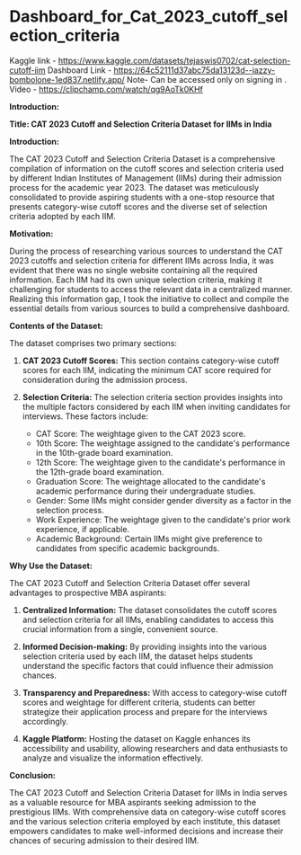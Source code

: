 # Dashboard_for_Cat_2023_cutoff_selection_criteria
Kaggle link - https://www.kaggle.com/datasets/tejaswis0702/cat-selection-cutoff-iim
Dashboard Link - https://64c52111d37abc75da13123d--jazzy-bombolone-1ed837.netlify.app/
Note- Can be accessed only on signing in .
Video - https://clipchamp.com/watch/qg9AoTk0KHf


**Introduction:**

**Title: CAT 2023 Cutoff and Selection Criteria Dataset for IIMs in India**

**Introduction:**

The CAT 2023 Cutoff and Selection Criteria Dataset is a comprehensive compilation of information on the cutoff scores and selection criteria used by different Indian Institutes of Management (IIMs) during their admission process for the academic year 2023. The dataset was meticulously consolidated to provide aspiring students with a one-stop resource that presents category-wise cutoff scores and the diverse set of selection criteria adopted by each IIM.

**Motivation:**

During the process of researching various sources to understand the CAT 2023 cutoffs and selection criteria for different IIMs across India, it was evident that there was no single website containing all the required information. Each IIM had its own unique selection criteria, making it challenging for students to access the relevant data in a centralized manner. Realizing this information gap, I took the initiative to collect and compile the essential details from various sources to build a comprehensive dashboard.

**Contents of the Dataset:**

The dataset comprises two primary sections:

1. **CAT 2023 Cutoff Scores:** This section contains category-wise cutoff scores for each IIM, indicating the minimum CAT score required for consideration during the admission process.

2. **Selection Criteria:** The selection criteria section provides insights into the multiple factors considered by each IIM when inviting candidates for interviews. These factors include:
   - CAT Score: The weightage given to the CAT 2023 score.
   - 10th Score: The weightage assigned to the candidate's performance in the 10th-grade board examination.
   - 12th Score: The weightage given to the candidate's performance in the 12th-grade board examination.
   - Graduation Score: The weightage allocated to the candidate's academic performance during their undergraduate studies.
   - Gender: Some IIMs might consider gender diversity as a factor in the selection process.
   - Work Experience: The weightage given to the candidate's prior work experience, if applicable.
   - Academic Background: Certain IIMs might give preference to candidates from specific academic backgrounds.

**Why Use the Dataset:**

The CAT 2023 Cutoff and Selection Criteria Dataset offer several advantages to prospective MBA aspirants:

1. **Centralized Information:** The dataset consolidates the cutoff scores and selection criteria for all IIMs, enabling candidates to access this crucial information from a single, convenient source.

2. **Informed Decision-making:** By providing insights into the various selection criteria used by each IIM, the dataset helps students understand the specific factors that could influence their admission chances.

3. **Transparency and Preparedness:** With access to category-wise cutoff scores and weightage for different criteria, students can better strategize their application process and prepare for the interviews accordingly.

4. **Kaggle Platform:** Hosting the dataset on Kaggle enhances its accessibility and usability, allowing researchers and data enthusiasts to analyze and visualize the information effectively.

**Conclusion:**

The CAT 2023 Cutoff and Selection Criteria Dataset for IIMs in India serves as a valuable resource for MBA aspirants seeking admission to the prestigious IIMs. With comprehensive data on category-wise cutoff scores and the various selection criteria employed by each institute, this dataset empowers candidates to make well-informed decisions and increase their chances of securing admission to their desired IIM.


